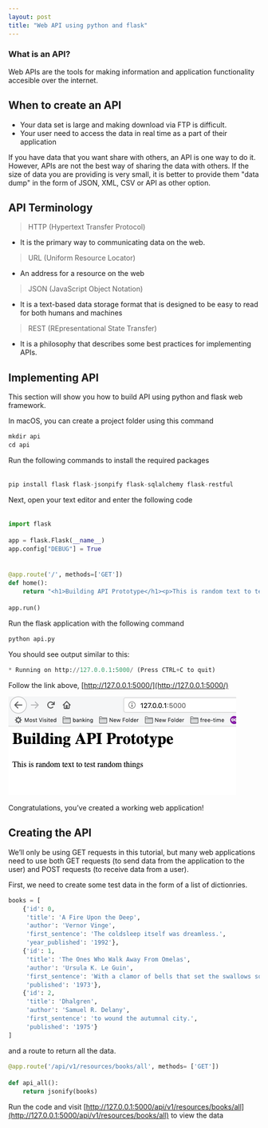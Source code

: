 ```yaml
---
layout: post
title: "Web API using python and flask"
---
```



### What is an API?

Web APIs are the tools for making information and application functionality accesible over the internet.

## When to create an API

* Your data set is large and making download via FTP is difficult.
* Your user need to access the data in real time as a part of their application

If you have data that you want share with others, an API is one way to do it. However, APIs are not the best way of sharing the data with others. If the size of data you are providing is very small, it is better to provide them "data dump" in the form of JSON, XML, CSV or API as other option.


## API Terminology

>HTTP (Hypertext Transfer Protocol)

* It is the primary way to communicating data on the web.

>URL (Uniform Resource Locator)

* An address for a resource on the web

>JSON (JavaScript Object Notation)

* It is a text-based data storage format that is designed to be easy to read for both humans and machines

>REST (REpresentational State Transfer)

* It is a philosophy that describes some best practices for implementing APIs.

## Implementing API

This section will show you how to build API using python and flask web framework.

In macOS, you can create a project folder using this command

```python
mkdir api
cd api

```

Run the following commands to install the required packages

```python

pip install flask flask-jsonpify flask-sqlalchemy flask-restful

```

Next, open your text editor and enter the following code

```python

import flask

app = flask.Flask(__name__)
app.config["DEBUG"] = True


@app.route('/', methods=['GET'])
def home():
    return "<h1>Building API Prototype</h1><p>This is random text to test random things</p>"

app.run()
```

Run the flask application with the following command

```python
python api.py
```

You should see output similar to this:

```python
* Running on http://127.0.0.1:5000/ (Press CTRL+C to quit)
```

Follow the link above, [http://127.0.0.1:5000/](http://127.0.0.1:5000/)

![alt text](/images/api.jpg)


Congratulations, you’ve created a working web application!

## Creating the API

We’ll only be using GET requests in this tutorial, but many web applications need to use both GET requests (to send data from the application to the user) and POST requests (to receive data from a user).

First, we need to create some test data in the form of a list of dictionries.

```python
books = [
    {'id': 0,
     'title': 'A Fire Upon the Deep',
     'author': 'Vernor Vinge',
     'first_sentence': 'The coldsleep itself was dreamless.',
     'year_published': '1992'},
    {'id': 1,
     'title': 'The Ones Who Walk Away From Omelas',
     'author': 'Ursula K. Le Guin',
     'first_sentence': 'With a clamor of bells that set the swallows soaring, the Festival of Summer came to the city Omelas, bright-towered by the sea.',
     'published': '1973'},
    {'id': 2,
     'title': 'Dhalgren',
     'author': 'Samuel R. Delany',
     'first_sentence': 'to wound the autumnal city.',
     'published': '1975'}
]
```

and a route to return all the data.

```python
@app.route('/api/v1/resources/books/all', methods= ['GET'])

def api_all():
	return jsonify(books)

```

Run the code and visit [http://127.0.0.1:5000/api/v1/resources/books/all](http://127.0.0.1:5000/api/v1/resources/books/all) to view the data



